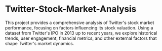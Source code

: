 # Twitter-Stock-Market-Analysis
This project provides a comprehensive analysis of Twitter's stock market performance, focusing on factors influencing its stock valuation. Using a dataset from Twitter's IPO in 2013 up to recent years, we explore historical trends, user engagement, financial metrics, and other external factors that shape Twitter's market dynamics.
